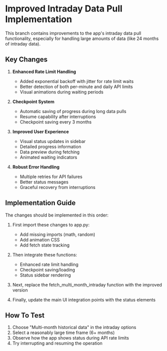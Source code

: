 # Improved Intraday Data Pull Implementation

This branch contains improvements to the app's intraday data pull functionality, especially for handling large amounts of data (like 24 months of intraday data).

## Key Changes

1. **Enhanced Rate Limit Handling**
   - Added exponential backoff with jitter for rate limit waits
   - Better detection of both per-minute and daily API limits
   - Visual animations during waiting periods

2. **Checkpoint System**
   - Automatic saving of progress during long data pulls
   - Resume capability after interruptions
   - Checkpoint saving every 3 months

3. **Improved User Experience**
   - Visual status updates in sidebar
   - Detailed progress information
   - Data preview during fetching
   - Animated waiting indicators

4. **Robust Error Handling**
   - Multiple retries for API failures
   - Better status messages
   - Graceful recovery from interruptions

## Implementation Guide

The changes should be implemented in this order:

1. First import these changes to app.py:
   - Add missing imports (math, random)
   - Add animation CSS
   - Add fetch state tracking

2. Then integrate these functions:
   - Enhanced rate limit handling
   - Checkpoint saving/loading
   - Status sidebar rendering

3. Next, replace the fetch_multi_month_intraday function with the improved version

4. Finally, update the main UI integration points with the status elements

## How To Test

1. Choose "Multi-month historical data" in the intraday options
2. Select a reasonably large time frame (6+ months)
3. Observe how the app shows status during API rate limits
4. Try interrupting and resuming the operation
